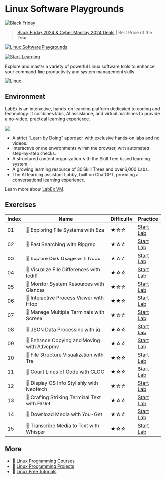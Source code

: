 # Linux Software Playgrounds

[![Black Friday](https://file.labex.io/images/labex-bf24.png)](https://labex.io/pricing)

> [Black Friday 2024 & Cyber Monday 2024 Deals](https://labex.io/pricing) | Best Price of the Year

[![Linux Software Playgrounds](https://cover-creator.appbot.io/linux-software-playgrounds.png)](https://labex.io/courses/linux-software-playgrounds)

[![Start-Learning](https://img.shields.io/badge/Start-Learning-whitesmoke?style=for-the-badge)](https://labex.io/courses/linux-software-playgrounds)

Explore and master a variety of powerful Linux software tools to enhance your command-line productivity and system management skills.

![Linux](https://img.shields.io/badge/Linux-whitesmoke?style=for-the-badge&logo=linux)


## Environment

LabEx is an interactive, hands-on learning platform dedicated to coding and technology. It combines labs, AI assistance, and virtual machines to provide a no-video, practical learning experience.

![](https://tutorial-screenshot.getvm.io/images/vm-1725247253.png)

- A strict “Learn by Doing” approach with exclusive hands-on labs and no videos.
- Interactive online environments within the browser, with automated step-by-step checks.
- A structured content organization with the Skill Tree based learning system.
- A growing learning resource of 30 Skill Trees and over 6,000 Labs.
- The AI learning assistant Labby, built on ChatGPT, providing a conversational learning experience.

Learn more about [LabEx VM](https://support.labex.io/using-labex/virtual-machine).

## Exercises

|   Index | Name                                          | Difficulty   | Practice                                                                                                                    |
|---------|-----------------------------------------------|--------------|-----------------------------------------------------------------------------------------------------------------------------|
|      01 | 📖 Exploring File Systems with Eza             | ★☆☆          | <a target='_blank' href='https://labex.io/tutorials/linux-exploring-file-systems-with-eza-295948'>Start Lab</a>             |
|      02 | 📖 Fast Searching with Ripgrep                 | ★☆☆          | <a target='_blank' href='https://labex.io/tutorials/linux-fast-searching-with-ripgrep-384504'>Start Lab</a>                 |
|      03 | 📖 Explore Disk Usage with Ncdu                | ★☆☆          | <a target='_blank' href='https://labex.io/tutorials/linux-explore-disk-usage-with-ncdu-296141'>Start Lab</a>                |
|      04 | 📖 Visualize File Differences with Icdiff      | ★☆☆          | <a target='_blank' href='https://labex.io/tutorials/linux-visualize-file-differences-with-icdiff-272381'>Start Lab</a>      |
|      05 | 📖 Monitor System Resources with Glances       | ★☆☆          | <a target='_blank' href='https://labex.io/tutorials/linux-monitor-system-resources-with-glances-384503'>Start Lab</a>       |
|      06 | 📖 Interactive Process Viewer with Htop        | ★★☆          | <a target='_blank' href='https://labex.io/tutorials/linux-interactive-process-viewer-with-htop-271667'>Start Lab</a>        |
|      07 | 📖 Manage Multiple Terminals with Screen       | ★☆☆          | <a target='_blank' href='https://labex.io/tutorials/linux-manage-multiple-terminals-with-screen-271827'>Start Lab</a>       |
|      08 | 📖 JSON Data Processing with jq                | ★☆☆          | <a target='_blank' href='https://labex.io/tutorials/linux-json-data-processing-with-jq-279945'>Start Lab</a>                |
|      09 | 📖 Enhance Copying and Moving with Advcpmv     | ★☆☆          | <a target='_blank' href='https://labex.io/tutorials/linux-enhance-copying-and-moving-with-advcpmv-295937'>Start Lab</a>     |
|      10 | 📖 File Structure Visualization with Tre       | ★☆☆          | <a target='_blank' href='https://labex.io/tutorials/linux-file-structure-visualization-with-tre-384505'>Start Lab</a>       |
|      11 | 📖 Count Lines of Code with CLOC               | ★☆☆          | <a target='_blank' href='https://labex.io/tutorials/linux-count-lines-of-code-with-cloc-273383'>Start Lab</a>               |
|      12 | 📖 Display OS Info Stylishly with Neofetch     | ★☆☆          | <a target='_blank' href='https://labex.io/tutorials/linux-display-os-info-stylishly-with-neofetch-299825'>Start Lab</a>     |
|      13 | 📖 Crafting Striking Terminal Text with FIGlet | ★☆☆          | <a target='_blank' href='https://labex.io/tutorials/linux-crafting-striking-terminal-text-with-figlet-272383'>Start Lab</a> |
|      14 | 📖 Download Media with You-Get                 | ★☆☆          | <a target='_blank' href='https://labex.io/tutorials/linux-download-media-with-you-get-289657'>Start Lab</a>                 |
|      15 | 📖 Transcribe Media to Text with Whisper       | ★☆☆          | <a target='_blank' href='https://labex.io/tutorials/linux-transcribe-media-to-text-with-whisper-289658'>Start Lab</a>       |

## More

- 🔗 [Linux Programming Courses](https://github.com/labex-labs/awesome-programming-courses)
- 🔗 [Linux Programming Projects](https://github.com/labex-labs/awesome-programming-projects)
- 🔗 [Linux Free Tutorials](https://github.com/labex-labs/linux-free-tutorials)

